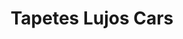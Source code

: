 ---
title: "Tapetes Lujos Cars"
url: /barrios-unidos/tapetes-lujos-cars/
shop: piezas de automóviles
---